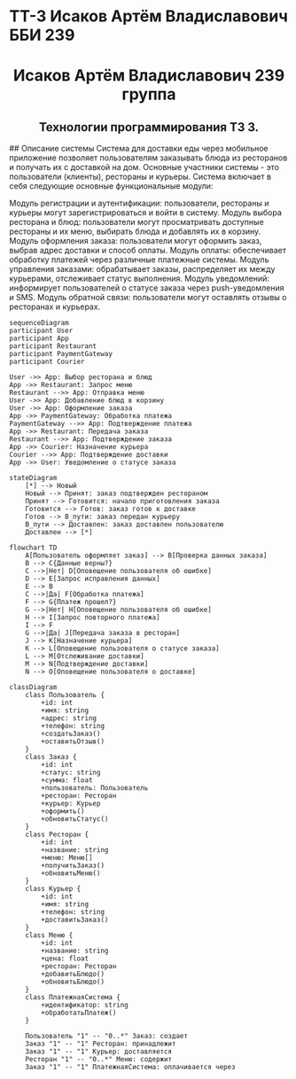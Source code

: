 # TT-3 Исаков Артём Владиславович ББИ 239
<h1 align="center">Исаков Артём Владиславович 239 группа</a> 
<h2 align="center">Технологии программирования ТЗ 3.</h2>
## Описание системы
Система для доставки еды через мобильное приложение позволяет пользователям заказывать блюда из ресторанов и получать их с доставкой на дом. Основные участники системы - это пользователи (клиенты), рестораны и курьеры. Система включает в себя следующие основные функциональные модули:

Модуль регистрации и аутентификации: пользователи, рестораны и курьеры могут зарегистрироваться и войти в систему.
Модуль выбора ресторана и блюд: пользователи могут просматривать доступные рестораны и их меню, выбирать блюда и добавлять их в корзину.
Модуль оформления заказа: пользователи могут оформить заказ, выбрав адрес доставки и способ оплаты.
Модуль оплаты: обеспечивает обработку платежей через различные платежные системы.
Модуль управления заказами: обрабатывает заказы, распределяет их между курьерами, отслеживает статус выполнения.
Модуль уведомлений: информирует пользователей о статусе заказа через push-уведомления и SMS.
Модуль обратной связи: пользователи могут оставлять отзывы о ресторанах и курьерах.



```mermaid
sequenceDiagram
participant User
participant App
participant Restaurant
participant PaymentGateway
participant Courier

User ->> App: Выбор ресторана и блюд
App ->> Restaurant: Запрос меню
Restaurant -->> App: Отправка меню
User ->> App: Добавление блюд в корзину
User ->> App: Оформление заказа
App ->> PaymentGateway: Обработка платежа
PaymentGateway -->> App: Подтверждение платежа
App ->> Restaurant: Передача заказа
Restaurant -->> App: Подтверждение заказа
App ->> Courier: Назначение курьера
Courier -->> App: Подтверждение доставки
App ->> User: Уведомление о статусе заказа
```
```mermaid
stateDiagram
    [*] --> Новый
    Новый --> Принят: заказ подтвержден рестораном
    Принят --> Готовится: начало приготовления заказа
    Готовится --> Готов: заказ готов к доставке
    Готов --> В_пути: заказ передан курьеру
    В_пути --> Доставлен: заказ доставлен пользователю
    Доставлен --> [*]
```
```mermaid
flowchart TD
    A[Пользователь оформляет заказ] --> B[Проверка данных заказа]
    B --> C{Данные верны?}
    C -->|Нет| D[Оповещение пользователя об ошибке]
    D --> E[Запрос исправления данных]
    E --> B
    C -->|Да| F[Обработка платежа]
    F --> G{Платеж прошел?}
    G -->|Нет| H[Оповещение пользователя об ошибке]
    H --> I[Запрос повторного платежа]
    I --> F
    G -->|Да| J[Передача заказа в ресторан]
    J --> K[Назначение курьера]
    K --> L[Оповещение пользователя о статусе заказа]
    L --> M[Отслеживание доставки]
    M --> N[Подтверждение доставки]
    N --> O[Оповещение пользователя о доставке]
```
```mermaid
classDiagram
    class Пользователь {
        +id: int
        +имя: string
        +адрес: string
        +телефон: string
        +создатьЗаказ()
        +оставитьОтзыв()
    }
    class Заказ {
        +id: int
        +статус: string
        +сумма: float
        +пользователь: Пользователь
        +ресторан: Ресторан
        +курьер: Курьер
        +оформить()
        +обновитьСтатус()
    }
    class Ресторан {
        +id: int
        +название: string
        +меню: Меню[]
        +получитьЗаказ()
        +обновитьМеню()
    }
    class Курьер {
        +id: int
        +имя: string
        +телефон: string
        +доставитьЗаказ()
    }
    class Меню {
        +id: int
        +название: string
        +цена: float
        +ресторан: Ресторан
        +добавитьБлюдо()
        +обновитьБлюдо()
    }
    class ПлатежнаяСистема {
        +идентификатор: string
        +обработатьПлатеж()
    }
    
    Пользователь "1" -- "0..*" Заказ: создает
    Заказ "1" -- "1" Ресторан: принадлежит
    Заказ "1" -- "1" Курьер: доставляется
    Ресторан "1" -- "0..*" Меню: содержит
    Заказ "1" -- "1" ПлатежнаяСистема: оплачивается через
```
